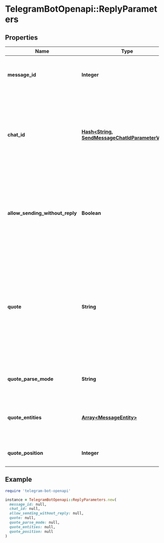 # TelegramBotOpenapi::ReplyParameters

## Properties

| Name | Type | Description | Notes |
| ---- | ---- | ----------- | ----- |
| **message_id** | **Integer** | Identifier of the message that will be replied to in the current chat, or in the chat chat_id if it is specified |  |
| **chat_id** | [**Hash&lt;String, SendMessageChatIdParameterValue&gt;**](SendMessageChatIdParameterValue.md) | Optional. If the message to be replied to is from a different chat, unique identifier for the chat or username of the channel (in the format @channelusername). Not supported for messages sent on behalf of a business account. | [optional] |
| **allow_sending_without_reply** | **Boolean** | Optional. Pass True if the message should be sent even if the specified message to be replied to is not found. Always False for replies in another chat or forum topic. Always True for messages sent on behalf of a business account. | [optional] |
| **quote** | **String** | Optional. Quoted part of the message to be replied to; 0-1024 characters after entities parsing. The quote must be an exact substring of the message to be replied to, including bold, italic, underline, strikethrough, spoiler, and custom_emoji entities. The message will fail to send if the quote isn&#39;t found in the original message. | [optional] |
| **quote_parse_mode** | **String** | Optional. Mode for parsing entities in the quote. See formatting options for more details. | [optional] |
| **quote_entities** | [**Array&lt;MessageEntity&gt;**](MessageEntity.md) | Optional. A JSON-serialized list of special entities that appear in the quote. It can be specified instead of quote_parse_mode. | [optional] |
| **quote_position** | **Integer** | Optional. Position of the quote in the original message in UTF-16 code units | [optional] |

## Example

```ruby
require 'telegram-bot-openapi'

instance = TelegramBotOpenapi::ReplyParameters.new(
  message_id: null,
  chat_id: null,
  allow_sending_without_reply: null,
  quote: null,
  quote_parse_mode: null,
  quote_entities: null,
  quote_position: null
)
```

